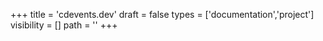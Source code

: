 +++
title = 'cdevents.dev'
draft = false
types = ['documentation','project']
visibility = []
path = ''
+++
